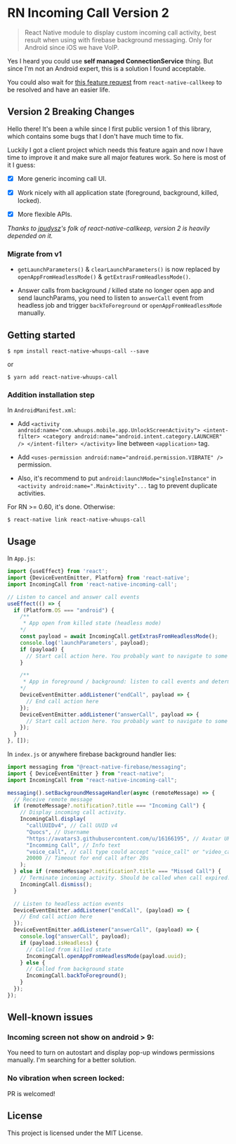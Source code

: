 # RN Incoming Call Version 2

> React Native module to display custom incoming call activity, best result when using with firebase background messaging. Only for Android since iOS we have VoIP.

Yes I heard you could use **self managed ConnectionService** thing. But since I'm not an Android expert, this is a solution I found acceptable.

You could also wait for [this feature request](https://github.com/react-native-webrtc/react-native-callkeep/issues/43) from `react-native-callkeep` to be resolved and have an easier life.

## Version 2 Breaking Changes

Hello there! It's been a while since I first public version 1 of this library, which contains some bugs that I don't have much time to fix.

Luckily I got a client project which needs this feature again and now I have time to improve it and make sure all major features work. So here is most of it I guess:

- [x] More generic incoming call UI.

- [x] Work nicely with all application state (foreground, background, killed, locked).

- [x] More flexible APIs.

_Thanks to [jpudysz](https://github.com/jpudysz/react-native-callkeep)'s folk of react-native-callkeep, version 2 is heavily depended on it._

### Migrate from v1

- `getLaunchParameters()` & `clearLaunchParameters()` is now replaced by `openAppFromHeadlessMode()` & `getExtrasFromHeadlessMode()`.

- Answer calls from background / killed state no longer open app and send launchParams, you need to listen to `answerCall` event from headless job and trigger `backToForeground` or `openAppFromHeadlessMode` manually.

## Getting started

`$ npm install react-native-whuups-call --save`

or

`$ yarn add react-native-whuups-call`

### Addition installation step

In `AndroidManifest.xml`:

- Add `<activity android:name="com.whuups.mobile.app.UnlockScreenActivity"> <intent-filter> <category android:name="android.intent.category.LAUNCHER" /> </intent-filter> </activity>` line between `<application>` tag.

- Add `<uses-permission android:name="android.permission.VIBRATE" />` permission.

- Also, it's recommend to put `android:launchMode="singleInstance"` in `<activity android:name=".MainActivity"...` tag to prevent duplicate activities.

For RN >= 0.60, it's done. Otherwise:

`$ react-native link react-native-whuups-call`

## Usage

In `App.js`:

```javascript
import {useEffect} from 'react';
import {DeviceEventEmitter, Platform} from 'react-native';
import IncomingCall from 'react-native-incoming-call';

// Listen to cancel and answer call events
useEffect(() => {
  if (Platform.OS === "android") {
    /**
     * App open from killed state (headless mode)
    */
    const payload = await IncomingCall.getExtrasFromHeadlessMode();
    console.log('launchParameters', payload);
    if (payload) {
      // Start call action here. You probably want to navigate to some CallRoom screen with the payload.uuid.
    }

    /**
     * App in foreground / background: listen to call events and determine what to do next
    */
    DeviceEventEmitter.addListener("endCall", payload => {
      // End call action here
    });
    DeviceEventEmitter.addListener("answerCall", payload => {
      // Start call action here. You probably want to navigate to some CallRoom screen with the payload.uuid.
    });
  }
}, []);
```

In `index.js` or anywhere firebase background handler lies:

```javascript
import messaging from "@react-native-firebase/messaging";
import { DeviceEventEmitter } from "react-native";
import IncomingCall from "react-native-incoming-call";

messaging().setBackgroundMessageHandler(async (remoteMessage) => {
  // Receive remote message
  if (remoteMessage?.notification?.title === "Incoming Call") {
    // Display incoming call activity.
    IncomingCall.display(
      "callUUIDv4", // Call UUID v4
      "Quocs", // Username
      "https://avatars3.githubusercontent.com/u/16166195", // Avatar URL
      "Incomming Call", // Info text
      "voice_call", // call type could accept "voice_call" or "video_call"
      20000 // Timeout for end call after 20s
    );
  } else if (remoteMessage?.notification?.title === "Missed Call") {
    // Terminate incoming activity. Should be called when call expired.
    IncomingCall.dismiss();
  }

  // Listen to headless action events
  DeviceEventEmitter.addListener("endCall", (payload) => {
    // End call action here
  });
  DeviceEventEmitter.addListener("answerCall", (payload) => {
    console.log("answerCall", payload);
    if (payload.isHeadless) {
      // Called from killed state
      IncomingCall.openAppFromHeadlessMode(payload.uuid);
    } else {
      // Called from background state
      IncomingCall.backToForeground();
    }
  });
});
```

## Well-known issues

### Incoming screen not show on android > 9:

You need to turn on autostart and display pop-up windows permissions manually. I'm searching for a better solution.

### No vibration when screen locked:

PR is welcomed!

## License

This project is licensed under the MIT License.
